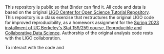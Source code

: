 This repository is public so that Binder can find it. All code and data is based on the original [LIGO Center for Open Science Tutorial Repository](https://github.com/losc-tutorial/LOSC_Event_tutorial). This repository is a class exercise that restructures the original LIGO code for improved reproducibility, as a homework assignment for the [Spring 2023 installment of UC Berkeley's Stat 159/259 course, Reproducible and Collaborative Data Science](https://ucb-stat-159-s23.github.io/site). Authorship of the original analysis code rests with the LIGO collaboration.

To interact with the code and 